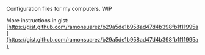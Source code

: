 Configuration files for my computers. WIP

More instructions in gist: [https://gist.github.com/ramonsuarez/b29a5de1b958ad47d4b398fb1f11995a](https://gist.github.com/ramonsuarez/b29a5de1b958ad47d4b398fb1f11995a)

